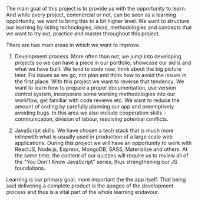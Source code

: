 The main goal of this project is to provide us with the opportunity to learn.
And while every project, commercial or not, can be seen as a learning 
opportunity, we want to bring this to a bit higher level. We want
to structure our learning by listing technologies, ideas, methodologies and
concepts that we want to try out, practice and master throughout this project.


There are two main areas in which we want to improve.

1. Development process. 
   More often than not, we jump into developing projects so we can have a 
   piece in our portfolio, showcase our skills and what we have built. We 
   tend to code now, think about the big picture later. Fix issues as we go, 
   not plan and think how to avoid the issues in the first place. 
   With this project we want to reverse that tendency. We want to learn how to 
   prepare a proper documentation, use version control system, incorporate some 
   working methodologies into our workflow, get familiar with code reviews etc. 
   We want to reduce the amount of coding by carefully planning our app and 
   preemptively avoiding bugs. In this area we also include cooperation skills - 
   communication, division of labour, resolving potential conflicts.

2. JavaScript skills. 
   We have chosen a tech stack that is much more inlinewith what is usually used 
   in production of a large scale web applications. During this project we will 
   have an opportunity to work with ReactJS, Node.js, Express, MongoDB, SASS, 
   Materialize and others. At the same time, the content of our quizzes will 
   require us to review all of the "You Don't Know JavaScript" series, 
   thus strengthening our JS foundations.

Learning is our primary goal, more important the the app itself. That being
said delivering a complete product is the apogee of the development process
and thus is a vital part of the whole learning endavour. 